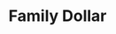 ---
title: "Family Dollar"
url: /baltimore/family-dollar-east-fayette-street/
shop: variety store
---